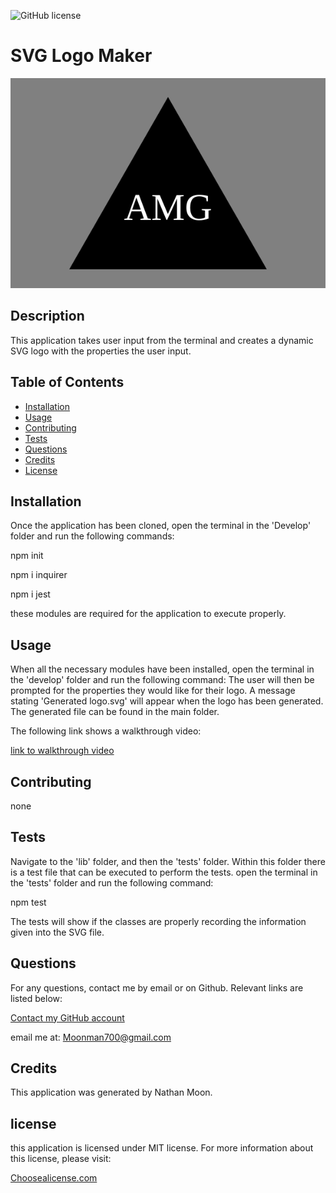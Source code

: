 ![GitHub license](https://img.shields.io/badge/license-MIT-yellow.svg)
# SVG Logo Maker

![](/lib/image/logo.svg)
    
## Description
    
This application takes user input from the terminal and creates a dynamic SVG logo with the properties the user input.
  
## Table of Contents

- [Installation](#installation)
- [Usage](#usage)
- [Contributing](#contributing)
- [Tests](#tests) 
- [Questions](#questions)
- [Credits](#credits)
- [License](#license)
  
## Installation
Once the application has been cloned, open the terminal in the 'Develop' folder and run the following commands:

npm init

npm i inquirer

npm i jest

these modules are required for the application to execute properly. 
  
  
## Usage
When all the necessary modules have been installed, open the terminal in the 'develop' folder and run the following command:  The user will then be prompted for the properties they would like for their logo.  A message stating 'Generated logo.svg' will appear when the logo has been generated. The generated file can be found in the main folder.

The following link shows a walkthrough video:

[link to walkthrough video](https://youtu.be/HHHV4om4uuA)

## Contributing
none

## Tests
Navigate to the 'lib' folder, and then the 'tests' folder. Within this folder there is a test file that can be executed to perform the tests. open the terminal in the 'tests' folder and run the following command:
 
npm test

The tests will show if the classes are properly recording the information given into the SVG file.

## Questions
For any questions, contact me by email or on Github. Relevant links are listed below:

[Contact my GitHub account](https://github.com/Cyanasaurusrex)

email me at: Moonman700@gmail.com

## Credits
This application was generated by Nathan Moon.

## license

this application is licensed under MIT license. For more information about this license, please visit:

[Choosealicense.com](https://choosealicense.com/appendix/)